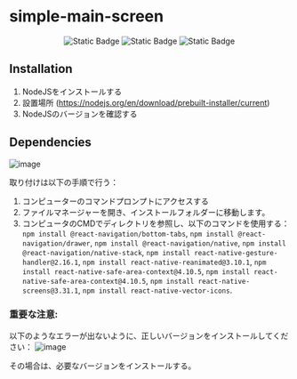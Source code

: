 # simple-main-screen

<div align='center'>
  <img alt="Static Badge" src="https://img.shields.io/badge/react-native%20?style=for-the-badge&color=%2300ffff">
  <img alt="Static Badge" src="https://img.shields.io/badge/node-js?style=for-the-badge&color=%237fff00">
  <img alt="Static Badge" src="https://img.shields.io/badge/script-js?style=for-the-badge&color=%23ffff00">

</div>

## Installation

1. NodeJSをインストールする
2. 設置場所 (<https://nodejs.org/en/download/prebuilt-installer/current>)
3. NodeJSのバージョンを確認する

## Dependencies

![image](https://github.com/user-attachments/assets/9a09c415-3216-4d2f-859b-1c77d57dba9b)

取り付けは以下の手順で行う：
1. コンピューターのコマンドプロンプトにアクセスする
2. ファイルマネージャーを開き、インストールフォルダーに移動します。
3. コンピュータのCMDでディレクトリを参照し、以下のコマンドを使用する：`npm install @react-navigation/bottom-tabs`, `npm install @react-navigation/drawer`, `npm install @react-navigation/native`, `npm install @react-navigation/native-stack`, `npm install react-native-gesture-handler@2.16.1`, `npm install react-native-reanimated@3.10.1`, `npm install react-native-safe-area-context@4.10.5`, `npm install react-native-safe-area-context@4.10.5`, `npm install react-native-screens@3.31.1`, `npm install react-native-vector-icons`.

### 重要な注意: 

以下のようなエラーが出ないように、正しいバージョンをインストールしてください：
![image](https://github.com/user-attachments/assets/cab2bfd2-82e4-480c-9a88-c26e380b776b)

その場合は、必要なバージョンをインストールする。
